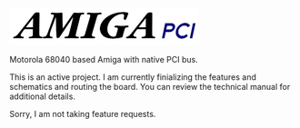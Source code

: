 <img src="/Images/AmigaPCI-logo-dark.png">  

Motorola 68040 based Amiga with native PCI bus.

This is an active project. I am currently finializing the features and schematics and routing the board. You can review the technical manual for additional details.

Sorry, I am not taking feature requests.
